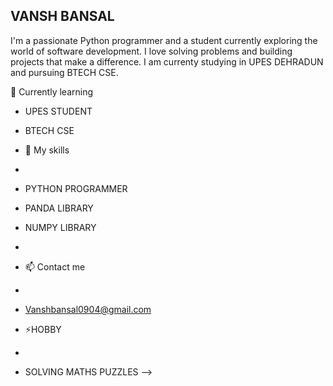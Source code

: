 ## VANSH BANSAL

I'm a passionate Python programmer and a student currently exploring the world of software development. I love solving problems and building projects that make a difference. I am currenty studying in UPES DEHRADUN and pursuing BTECH CSE.


🌱 Currently learning 

-  UPES STUDENT
-  BTECH CSE
- 🤔 My skills
- 
- PYTHON PROGRAMMER
- PANDA LIBRARY
- NUMPY LIBRARY
-
- 📫 Contact me 
-
- Vanshbansal0904@gmail.com

-  ⚡HOBBY
-
-   SOLVING MATHS PUZZLES
-->
